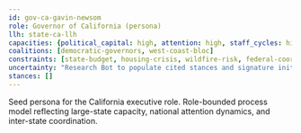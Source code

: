 ```yaml
---
id: gov-ca-gavin-newsom
role: Governor of California (persona)
llh: state-ca-llh
capacities: {political_capital: high, attention: high, staff_cycles: high}
coalitions: [democratic-governors, west-coast-bloc]
constraints: [state-budget, housing-crisis, wildfire-risk, federal-coordination]
uncertainty: "Research Bot to populate cited stances and signature initiatives with confidence bands."
stances: []
---
```


Seed persona for the California executive role. Role-bounded process model reflecting large-state capacity, national attention dynamics, and inter-state coordination.

